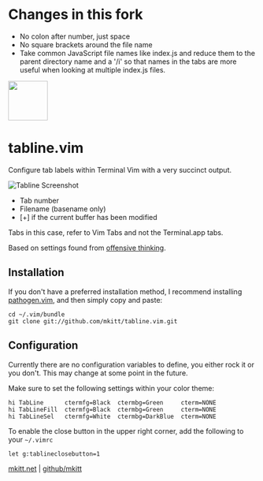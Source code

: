 # Changes in this fork

- No colon after number, just space
- No square brackets around the file name
- Take common JavaScript file names like index.js and reduce them to
  the parent directory name and a '/i' so that names in the tabs are
  more useful when looking at multiple index.js files.

<img src="https://mkitt.net/apple-touch-icon.png" width="80px" height="80px" />

# tabline.vim

Configure tab labels within Terminal Vim with a very succinct output.

![Tabline Screenshot](https://raw.github.com/mkitt/tabline.vim/master/screenshots/tabline.png)

- Tab number
- Filename (basename only)
- [+] if the current buffer has been modified

Tabs in this case, refer to Vim Tabs and not the Terminal.app tabs.

Based on settings found from [offensive
thinking](http://www.offensivethinking.org/data/dotfiles/vimrc).

## Installation
If you don't have a preferred installation method, I recommend
installing [pathogen.vim](https://github.com/tpope/vim-pathogen), and
then simply copy and paste:

```
cd ~/.vim/bundle
git clone git://github.com/mkitt/tabline.vim.git
```

## Configuration
Currently there are no configuration variables to define, you either
rock it or you don't. This may change at some point in the future.

Make sure to set the following settings within your color theme: 

```
hi TabLine      ctermfg=Black  ctermbg=Green     cterm=NONE
hi TabLineFill  ctermfg=Black  ctermbg=Green     cterm=NONE
hi TabLineSel   ctermfg=White  ctermbg=DarkBlue  cterm=NONE
```

To enable the close button in the upper right corner, add the following to your `~/.vimrc`
```
let g:tablineclosebutton=1
```


[mkitt.net][mkitt.net] | [github/mkitt][github]

[github]: https://github.com/mkitt "@mkitt"
[mkitt.net]: https://mkitt.net "🏔"
